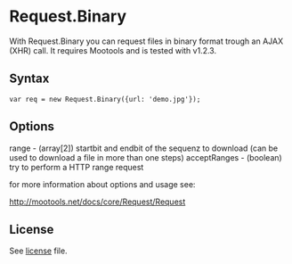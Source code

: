 Request.Binary
===

With Request.Binary you can request files in binary format trough an AJAX (XHR) call.
It requires Mootools and is tested with v1.2.3.

Syntax
---

<pre><code>var req = new Request.Binary({url: 'demo.jpg'});</code></pre>

Options
---

range - (array[2]) startbit and endbit of the sequenz to download (can be used to download a file in more than one steps)
acceptRanges - (boolean) try to perform a HTTP range request

for more information about options and usage see:

http://mootools.net/docs/core/Request/Request

License
---

See [license](master/license) file.
